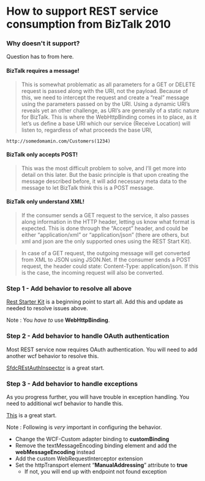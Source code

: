 # How to support REST service consumption from BizTalk 2010

### Why doesn't it support?

Question has to from here. 

#### BizTalk requires a message!

> This is somewhat problematic as all parameters for a GET or DELETE request is passed along with the URI, not the payload. Because of this, we need to intercept the request and create a “real” message using the parameters passed on by the URI. Using a dynamic URI’s reveals yet an other challenge, as URI’s are generally of a static nature for BizTalk. This is where the WebHttpBinding comes in to place, as it let’s us define a base URI which our service (Receive Location) will listen to, regardless of what proceeds the base URI, 

	http://somedomamin.com/Customers(1234)

#### BizTalk only accepts POST!

> This was the most difficult problem to solve, and I’ll get more into detail on this later. But the basic principle is that upon creating the message described before, it will add necessary meta data to the message to let BizTalk think this is a POST message.

#### BizTalk only understand XML!

> If the consumer sends a GET request to the service, it also passes along information in the HTTP header, letting us know what format is expected. This is done through the “Accept” header, and could be either “application/xml” or “application/json” (there are others, but xml and json are the only supported ones using the REST Start Kit).

> In case of a GET request, the outgoing message will get converted from XML to JSON using JSON.Net. If the consumer sends a POST request, the header could state: Content-Type: application/json. If this is the case, the incoming request will also be converted.

### Step 1 - Add behavior to resolve all above

[Rest Starter Kit](http://biztalkrest.codeplex.com/) is a beginning point to start all. Add this and update as needed to resolve issues above. 

Note : You *have to* use **WebHttpBinding**.

### Step 2 - Add behavior to handle OAuth authentication

Most REST service now requires OAuth authentication. You will need to add another wcf behavior to resolve this. 

[SfdcREstAuthInspector](https://developer.salesforce.com/page/Calling_the_Force.com_REST_API_from_BizTalk_Server) is a great start. 

### Step 3 - Add behavior to handle exceptions

As you progress further, you will have trouble in exception handling. You need to additional wcf behavior to handle this. 

[This](https://code.msdn.microsoft.com/BizTalk-Server-REST-Error-52fa4ff0) is a great start. 

Note : Following is *very* important in configuring the behavior. 

- Change the WCF-Custom adapter binding to **customBinding**
- Remove the textMessageEncoding binding element and add the **webMessageEncoding** instead
- Add the custom WebRequestInterceptor extension
- Set the httpTransport element “**ManualAddressing**” attribute to **true**
	- If not, you will end up with endpoint not found exception
